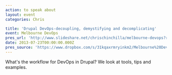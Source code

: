 ```yaml
---
action: to speak about
layout: event
categories: Chris

title: 'Drupal DevOps-decoupling, demystifying and decomplicating'
event: Melbourne DevOps
pres_url: 'http://www.slideshare.net/chrischinchilla/melbourne-devops?related=1'
date: 2013-07-23T00:00:00.000Z
pres_source: 'https://www.dropbox.com/s/31kqaxrmryinkm2/Melbourne%20Devops.pptx?dl=0'
---
```


What's the workflow for DevOps in Drupal? We look at tools, tips and examples.
